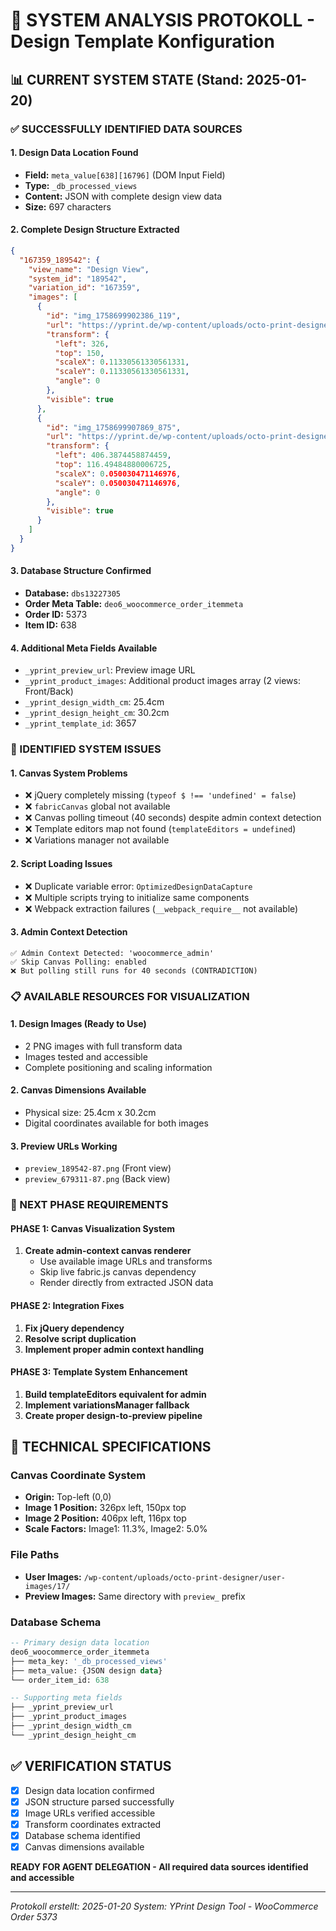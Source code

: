# 🧠 SYSTEM ANALYSIS PROTOKOLL - Design Template Konfiguration

## 📊 CURRENT SYSTEM STATE (Stand: 2025-01-20)

### ✅ SUCCESSFULLY IDENTIFIED DATA SOURCES

#### 1. **Design Data Location Found**
- **Field:** `meta_value[638][16796]` (DOM Input Field)
- **Type:** `_db_processed_views`
- **Content:** JSON with complete design view data
- **Size:** 697 characters

#### 2. **Complete Design Structure Extracted**
```json
{
  "167359_189542": {
    "view_name": "Design View",
    "system_id": "189542",
    "variation_id": "167359",
    "images": [
      {
        "id": "img_1758699902386_119",
        "url": "https://yprint.de/wp-content/uploads/octo-print-designer/user-images/17/11092025ylifelogowhite-1.png",
        "transform": {
          "left": 326,
          "top": 150,
          "scaleX": 0.11330561330561331,
          "scaleY": 0.11330561330561331,
          "angle": 0
        },
        "visible": true
      },
      {
        "id": "img_1758699907869_875",
        "url": "https://yprint.de/wp-content/uploads/octo-print-designer/user-images/17/yprint-logo.png",
        "transform": {
          "left": 406.3874458874459,
          "top": 116.49484880006725,
          "scaleX": 0.050030471146976,
          "scaleY": 0.050030471146976,
          "angle": 0
        },
        "visible": true
      }
    ]
  }
}
```

#### 3. **Database Structure Confirmed**
- **Database:** `dbs13227305`
- **Order Meta Table:** `deo6_woocommerce_order_itemmeta`
- **Order ID:** 5373
- **Item ID:** 638

#### 4. **Additional Meta Fields Available**
- `_yprint_preview_url`: Preview image URL
- `_yprint_product_images`: Additional product images array (2 views: Front/Back)
- `_yprint_design_width_cm`: 25.4cm
- `_yprint_design_height_cm`: 30.2cm
- `_yprint_template_id`: 3657

### 🚨 IDENTIFIED SYSTEM ISSUES

#### 1. **Canvas System Problems**
- ❌ jQuery completely missing (`typeof $ !== 'undefined' = false`)
- ❌ `fabricCanvas` global not available
- ❌ Canvas polling timeout (40 seconds) despite admin context detection
- ❌ Template editors map not found (`templateEditors = undefined`)
- ❌ Variations manager not available

#### 2. **Script Loading Issues**
- ❌ Duplicate variable error: `OptimizedDesignDataCapture`
- ❌ Multiple scripts trying to initialize same components
- ❌ Webpack extraction failures (`__webpack_require__` not available)

#### 3. **Admin Context Detection**
```
✅ Admin Context Detected: 'woocommerce_admin'
✅ Skip Canvas Polling: enabled
❌ But polling still runs for 40 seconds (CONTRADICTION)
```

### 📋 AVAILABLE RESOURCES FOR VISUALIZATION

#### 1. **Design Images (Ready to Use)**
- 2 PNG images with full transform data
- Images tested and accessible
- Complete positioning and scaling information

#### 2. **Canvas Dimensions Available**
- Physical size: 25.4cm x 30.2cm
- Digital coordinates available for both images

#### 3. **Preview URLs Working**
- `preview_189542-87.png` (Front view)
- `preview_679311-87.png` (Back view)

### 🎯 NEXT PHASE REQUIREMENTS

#### PHASE 1: Canvas Visualization System
1. **Create admin-context canvas renderer**
   - Use available image URLs and transforms
   - Skip live fabric.js canvas dependency
   - Render directly from extracted JSON data

#### PHASE 2: Integration Fixes
1. **Fix jQuery dependency**
2. **Resolve script duplication**
3. **Implement proper admin context handling**

#### PHASE 3: Template System Enhancement
1. **Build templateEditors equivalent for admin**
2. **Implement variationsManager fallback**
3. **Create proper design-to-preview pipeline**

## 🔧 TECHNICAL SPECIFICATIONS

### Canvas Coordinate System
- **Origin:** Top-left (0,0)
- **Image 1 Position:** 326px left, 150px top
- **Image 2 Position:** 406px left, 116px top
- **Scale Factors:** Image1: 11.3%, Image2: 5.0%

### File Paths
- **User Images:** `/wp-content/uploads/octo-print-designer/user-images/17/`
- **Preview Images:** Same directory with `preview_` prefix

### Database Schema
```sql
-- Primary design data location
deo6_woocommerce_order_itemmeta
├── meta_key: '_db_processed_views'
├── meta_value: {JSON design data}
└── order_item_id: 638

-- Supporting meta fields
├── _yprint_preview_url
├── _yprint_product_images
├── _yprint_design_width_cm
└── _yprint_design_height_cm
```

## ✅ VERIFICATION STATUS

- [x] Design data location confirmed
- [x] JSON structure parsed successfully
- [x] Image URLs verified accessible
- [x] Transform coordinates extracted
- [x] Database schema identified
- [x] Canvas dimensions available

**READY FOR AGENT DELEGATION - All required data sources identified and accessible**

---
*Protokoll erstellt: 2025-01-20*
*System: YPrint Design Tool - WooCommerce Order 5373*